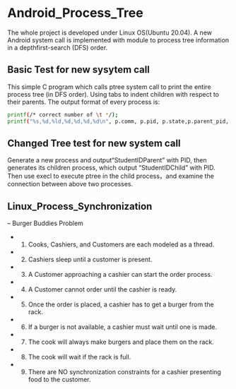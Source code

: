 # Android_Process_Tree
The whole project is developed under Linux OS(Ubuntu 20.04). A new Android system call is implemented with module to process tree information in a depthfirst-search (DFS) order. 
##  Basic Test for new sysytem call
This simple C program which calls ptree system call to print the entire process tree (in DFS order). Using tabs to indent children with respect to their parents.
The output format of every process is:
```bash
printf(/* correct number of \t */);
printf("%s,%d,%ld,%d,%d,%d,%d\n", p.comm, p.pid, p.state,p.parent_pid, p.first_child_pid, p.next_sibling_pid, p.uid);
```
## Changed Tree test for new system call
Generate a new process and output“StudentIDParent” with PID, then
generates its children process, which output “StudentIDChild” with PID.
Then use execl to execute ptree in the child process，and examine the connection between above two processes.

## Linux_Process_Synchronization
– Burger Buddies Problem
* 1. 	Cooks, Cashiers, and Customers are each modeled as a thread.
* 2.	Cashiers sleep until a customer is present.
* 3.	A Customer approaching a cashier can start the order process.
* 4.	A Customer cannot order until the cashier is ready.
* 5.	Once the order is placed, a cashier has to get a burger from the rack.
* 6.	If a burger is not available, a cashier must wait until one is made.
* 7.	The cook will always make burgers and place them on the rack.
* 8.	The cook will wait if the rack is full.
* 9.	There are NO synchronization constraints for a cashier presenting food to the customer.

